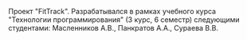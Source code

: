 Проект "FitTrack". Разрабатывался в рамках учебного курса "Технологии программирования" (3 курс, 6 семестр) следующими студентами: Масленников А.В., Панкратов А.А., Сураева В.В.
